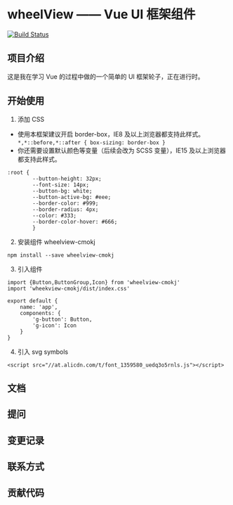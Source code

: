 # wheelView —— Vue UI 框架组件

[![Build Status](https://travis-ci.org/cmokj/wheelView-project.svg?branch=master)](https://travis-ci.org/cmokj/wheelView-project)

## 项目介绍
这是我在学习 Vue 的过程中做的一个简单的 UI 框架轮子，正在进行时。

## 开始使用
1. 添加 CSS
- 使用本框架建议开启 border-box，IE8 及以上浏览器都支持此样式。
```*,*::before,*::after { box-sizing: border-box }```
- 你还需要设置默认颜色等变量（后续会改为 SCSS 变量），IE15 及以上浏览器都支持此样式。
```
:root {
        --button-height: 32px;
        --font-size: 14px;
        --button-bg: white;
        --button-active-bg: #eee;
        --border-color: #999;
        --border-radius: 4px;
        --color: #333;
        --border-color-hover: #666;
        }
```
2. 安装组件 wheelview-cmokj
```
npm install --save wheelview-cmokj
```
3. 引入组件
```$xslt
import {Button,ButtonGroup,Icon} from 'wheelview-cmokj'
import 'wheekview-cmokj/dist/index.css'

export default {
    name: 'app',
    components: {
        'g-button': Button,
        'g-icon': Icon
    }
}
```
4. 引入 svg symbols
```
<script src="//at.alicdn.com/t/font_1359580_uedq3o5rnls.js"></script>
```
## 文档

## 提问

## 变更记录

## 联系方式

## 贡献代码
